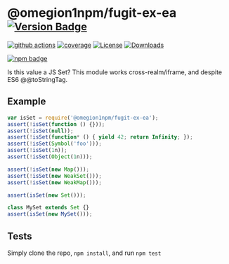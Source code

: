# @omegion1npm/fugit-ex-ea <sup>[![Version Badge][npm-version-svg]][package-url]</sup>

[![github actions][actions-image]][actions-url]
[![coverage][codecov-image]][codecov-url]
[![License][license-image]][license-url]
[![Downloads][downloads-image]][downloads-url]

[![npm badge][npm-badge-png]][package-url]

Is this value a JS Set? This module works cross-realm/iframe, and despite ES6 @@toStringTag.

## Example

```js
var isSet = require('@omegion1npm/fugit-ex-ea');
assert(!isSet(function () {}));
assert(!isSet(null));
assert(!isSet(function* () { yield 42; return Infinity; });
assert(!isSet(Symbol('foo')));
assert(!isSet(1n));
assert(!isSet(Object(1n)));

assert(!isSet(new Map()));
assert(!isSet(new WeakSet()));
assert(!isSet(new WeakMap()));

assert(isSet(new Set()));

class MySet extends Set {}
assert(isSet(new MySet()));
```

## Tests
Simply clone the repo, `npm install`, and run `npm test`

[package-url]: https://npmjs.org/package/@omegion1npm/fugit-ex-ea
[npm-version-svg]: https://versionbadg.es/inspect-js/@omegion1npm/fugit-ex-ea.svg
[deps-svg]: https://david-dm.org/inspect-js/@omegion1npm/fugit-ex-ea.svg
[deps-url]: https://david-dm.org/inspect-js/@omegion1npm/fugit-ex-ea
[dev-deps-svg]: https://david-dm.org/inspect-js/@omegion1npm/fugit-ex-ea/dev-status.svg
[dev-deps-url]: https://david-dm.org/inspect-js/@omegion1npm/fugit-ex-ea#info=devDependencies
[npm-badge-png]: https://nodei.co/npm/@omegion1npm/fugit-ex-ea.png?downloads=true&stars=true
[license-image]: https://img.shields.io/npm/l/@omegion1npm/fugit-ex-ea.svg
[license-url]: LICENSE
[downloads-image]: https://img.shields.io/npm/dm/@omegion1npm/fugit-ex-ea.svg
[downloads-url]: https://npm-stat.com/charts.html?package=@omegion1npm/fugit-ex-ea
[codecov-image]: https://codecov.io/gh/inspect-js/@omegion1npm/fugit-ex-ea/branch/main/graphs/badge.svg
[codecov-url]: https://app.codecov.io/gh/inspect-js/@omegion1npm/fugit-ex-ea/
[actions-image]: https://img.shields.io/endpoint?url=https://github-actions-badge-u3jn4tfpocch.runkit.sh/inspect-js/@omegion1npm/fugit-ex-ea
[actions-url]: https://github.com/omegion1npm/fugit-ex-ea/actions
